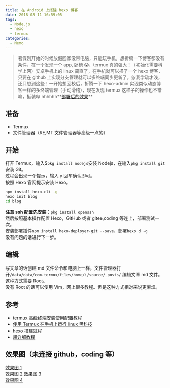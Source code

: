 ```yaml
---
title: 在 Android 上搭建 hexo 博客
date: 2018-08-11 16:59:05
tags:
  - Node.js
  - hexo
  - termux
categories:
  - Memo
---
```


> 暑假刚开始的时候放假回家没带电脑，只能玩手机，想折腾一下博客都没有条件，在一个发现一个 app, 卧槽 😱，termux 真的强大！（初始化需要科学上网）安卓手机上的 linux 简直了，在手机就可以搭了一个 hexo 博客，只要在 github 上实现分支管理就可以多终端同步更新了。恕我学疏才浅，还只想到这些！一开始想回校后，折腾一下 hexo-admin 实现类似动态博客一样的多终端管理（手动滑稽），现在发现 termux 这样子的操作也不错嘛，挺装哔 hhhhhh**[部署后的效果](https://lruihao.gitee.io)**

<!--more-->

## 准备

- Termux
- 文件管理器（RE,MT 文件管理器等高级一点的）

## 开始

打开 Termux，输入$`pkg install nodejs`安装 Nodejs，在输入`pkg install git`安装 Git。  
过程会出现一个提示，输入 y 回车确认即可。  
按照 Hexo 官网提示安装 Hexo。

```bash
npm install hexo-cli -g
hexo init blog
cd blog
```

**注意 ssh 配置先安装：**`pkg install openssh`  
然后按照基本操作配置 Hexo，GitHub 或者 gitee,coding 等连上，部署测试一次。  
安装部署插件`npm install hexo-deployer-git --save`，部署`hexo d -g`  
没有问题的话进行下一步。

## 编辑

写文章的话创建 md 文件命令和电脑上一样，文件管理器打开`/data/data/com.termux/files/home/i/source/_posts/` 编辑文章 md 文件。这种方式需要 Root。  
没有 Root 的话可以使用 Vim，网上很多教程。但是这种方式相对来说更麻烦。

## 参考

- [termux 高级终端安装使用配置教程](https://www.sqlsec.com/2018/05/termux.html?yyue=a21bo.50862.201879)
- [使用 Termux 在手机上运行 linux 黑科技](https://www.oyohyee.com/post/Note/Termux)
- [hexo 搭建过程](https://lruihao.cn/hexo%20+%20github%20%E6%90%AD%E5%BB%BA%E4%B8%AA%E4%BA%BA%E5%8D%9A%E5%AE%A2.html)
- [超详细教程](https://my.oschina.net/ryaneLee/blog/638440)

## 效果图（未连接 github，coding 等）

[效果图 1](https://wx1.sinaimg.cn/mw690/006vSs63gy1ft2a0jo3hmj30u01hcguh.jpg)  
[效果图 2](https://wx4.sinaimg.cn/mw690/006vSs63gy1ft2a0kmm5xj30u01hcn2a.jpg)
[效果图 3](https://wx3.sinaimg.cn/mw690/006vSs63gy1ft2a0lqt61j30u01hctla.jpg)  
[效果图 4](https://wx2.sinaimg.cn/mw690/006vSs63gy1ft2a0mgkm6j30u01hc78l.jpg)
